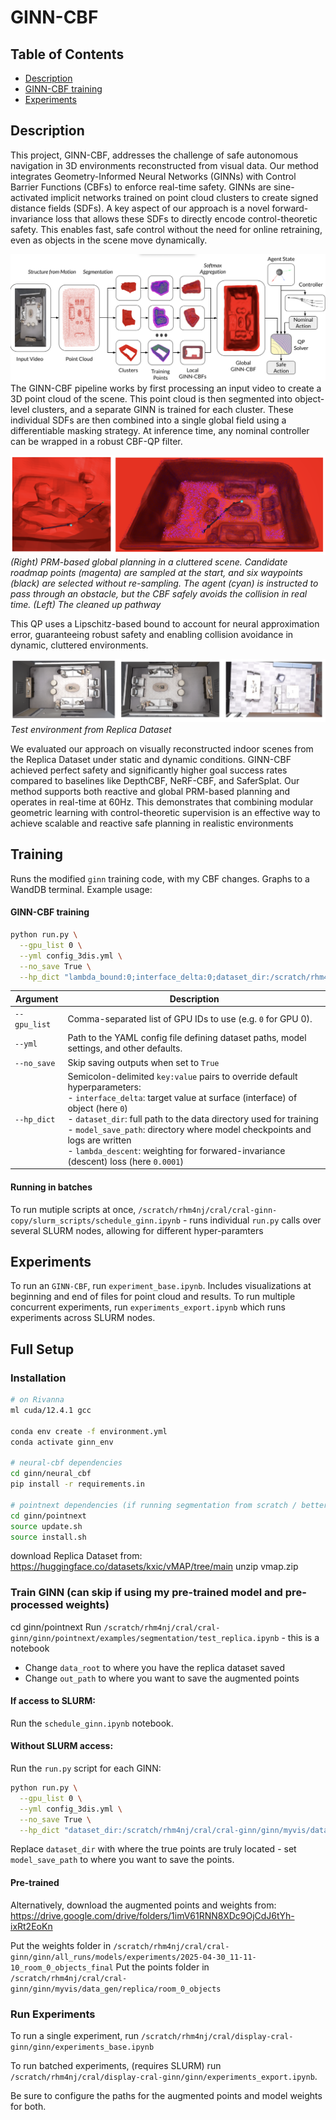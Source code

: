 # GINN-CBF

## Table of Contents

- [ Description](#Description)
- [ GINN-CBF training](#Training)
- [Experiments](#features)

## Description

This project, GINN-CBF, addresses the challenge of safe autonomous navigation in 3D environments reconstructed from visual data. Our method integrates Geometry-Informed Neural Networks (GINNs) with Control Barrier Functions (CBFs) to enforce real-time safety. GINNs are sine-activated implicit networks trained on point cloud clusters to create signed distance fields (SDFs). A key aspect of our approach is a novel forward-invariance loss that allows these SDFs to directly encode control-theoretic safety. This enables fast, safe control without the need for online retraining, even as objects in the scene move dynamically.

![System Diagram](imgs/system.png)
The GINN-CBF pipeline works by first processing an input video to create a 3D point cloud of the scene. This point cloud is then segmented into object-level clusters, and a separate GINN is trained for each cluster. These individual SDFs are then combined into a single global field using a differentiable masking strategy. At inference time, any nominal controller can be wrapped in a robust CBF-QP filter.

![Example of Navigation](imgs/navigation.png)
_(Right) PRM-based global planning in a cluttered scene. Candidate roadmap points (magenta) are sampled at the start, and six waypoints (black) are selected without re-sampling. The agent (cyan) is instructed to pass through an obstacle, but the CBF safely avoids the collision in real time. (Left) The cleaned up pathway_

This QP uses a Lipschitz-based bound to account for neural approximation error, guaranteeing robust safety and enabling collision avoidance in dynamic, cluttered environments.

![Environments](imgs/environments.png)
_Test environment from Replica Dataset_

We evaluated our approach on visually reconstructed indoor scenes from the Replica Dataset under static and dynamic conditions. GINN-CBF achieved perfect safety and significantly higher goal success rates compared to baselines like DepthCBF, NeRF-CBF, and SaferSplat. Our method supports both reactive and global PRM-based planning and operates in real-time at 60Hz. This demonstrates that combining modular geometric learning with control-theoretic supervision is an effective way to achieve scalable and reactive safe planning in realistic environments

## Training

Runs the modified `ginn` training code, with my CBF changes. Graphs to a WandDB terminal. Example usage:

#### GINN-CBF training

```bash
python run.py \
  --gpu_list 0 \
  --yml config_3dis.yml \
  --no_save True \
  --hp_dict "lambda_bound:0;interface_delta:0;dataset_dir:/scratch/rhm4nj/cral/cral-ginn/ginn/myvis/data_gen/S3D/Area_1/0_ceiling;model_save_path:/scratch/rhm4nj/cral/cral-ginn/ginn/all_runs/models/experiments/2025-02-21_08-51-11_Area_1/_0_ceiling;lambda_descent:0.0001"
```

| Argument     | Description                                                                                                                                                                                                                                                                                                                                                                                              |
| ------------ | -------------------------------------------------------------------------------------------------------------------------------------------------------------------------------------------------------------------------------------------------------------------------------------------------------------------------------------------------------------------------------------------------------- |
| `--gpu_list` | Comma-separated list of GPU IDs to use (e.g. `0` for GPU 0).                                                                                                                                                                                                                                                                                                                                             |
| `--yml`      | Path to the YAML config file defining dataset paths, model settings, and other defaults.                                                                                                                                                                                                                                                                                                                 |
| `--no_save`  | Skip saving outputs when set to `True`                                                                                                                                                                                                                                                                                                                                                                   |
| `--hp_dict`  | Semicolon-delimited `key:value` pairs to override default hyperparameters:<br>- `interface_delta`: target value at surface (interface) of object (here `0`)<br>- `dataset_dir`: full path to the data directory used for training<br>- `model_save_path`: directory where model checkpoints and logs are written<br>- `lambda_descent`: weighting for forwared-invariance (descent) loss (here `0.0001`) |

#### Running in batches

To run mutiple scripts at once, `/scratch/rhm4nj/cral/cral-ginn-copy/slurm_scripts/schedule_ginn.ipynb` - runs individual `run.py` calls over several SLURM nodes, allowing for different hyper-paramters

## Experiments

To run an `GINN-CBF`, run `experiment_base.ipynb`. Includes visualizations at beginning and end of files for point cloud and results. To run multiple concurrent experiments, run `experiments_export.ipynb` which runs experiments across SLURM nodes.

## Full Setup

### Installation

```bash
# on Rivanna
ml cuda/12.4.1 gcc

conda env create -f environment.yml
conda activate ginn_env

# neural-cbf dependencies
cd ginn/neural_cbf
pip install -r requirements.in

# pointnext dependencies (if running segmentation from scratch / better segmentation)
cd ginn/pointnext
source update.sh
source install.sh

```

download Replica Dataset from: https://huggingface.co/datasets/kxic/vMAP/tree/main
unzip vmap.zip

### Train GINN (can skip if using my pre-trained model and pre-processed weights)

cd ginn/pointnext
Run `/scratch/rhm4nj/cral/cral-ginn/ginn/pointnext/examples/segmentation/test_replica.ipynb` - this is a notebook

- Change `data_root` to where you have the replica dataset saved
- Change `out_path` to where you want to save the augmented points

#### If access to SLURM:

Run the `schedule_ginn.ipynb` notebook.

#### Without SLURM access:

Run the `run.py` script for each GINN:

```bash
python run.py \
  --gpu_list 0 \
  --yml config_3dis.yml \
  --no_save True \
  --hp_dict "dataset_dir:/scratch/rhm4nj/cral/cral-ginn/ginn/myvis/data_gen/S3D/Area_1/0_ceiling;model_save_path:/scratch/rhm4nj/cral/cral-ginn/ginn/all_runs/models/experiments/2025-02-21_08-51-11_Area_1/_0_ceiling"
```

Replace `dataset_dir` with where the true points are truly located - set `model_save_path` to where you want to save the points.

#### Pre-trained

Alternatively, download the augmented points and weights from: https://drive.google.com/drive/folders/1imV61RNN8XDc9OjCdJ6tYh-ixRt2EoKn

Put the weights folder in `/scratch/rhm4nj/cral/cral-ginn/ginn/all_runs/models/experiments/2025-04-30_11-11-10_room_0_objects_final`
Put the points folder in `/scratch/rhm4nj/cral/cral-ginn/ginn/myvis/data_gen/replica/room_0_objects`

### Run Experiments

To run a single experiment, run `/scratch/rhm4nj/cral/display-cral-ginn/ginn/experiments_base.ipynb`

To run batched experiments, (requires SLURM) run `/scratch/rhm4nj/cral/display-cral-ginn/ginn/experiments_export.ipynb`.

Be sure to configure the paths for the augmented points and model weights for both.
